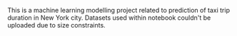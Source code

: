 This is a machine learning modelling project related to prediction of taxi trip duration in New York city.
Datasets used within notebook couldn't be uploaded due to size constraints.
